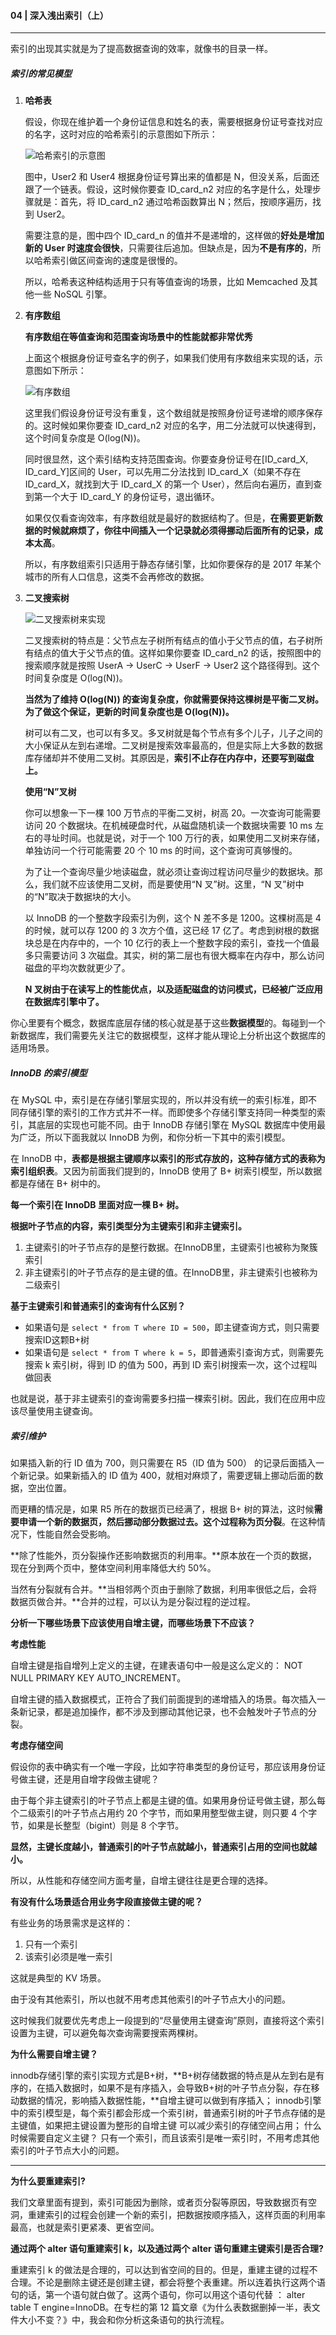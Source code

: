 #### 04 | 深入浅出索引（上）

-----------------

索引的出现其实就是为了提高数据查询的效率，就像书的目录一样。

##### 索引的常见模型

1. **哈希表**

   假设，你现在维护着一个身份证信息和姓名的表，需要根据身份证号查找对应的名字，这时对应的哈希索引的示意图如下所示：

   ![哈希索引的示意图](../img/MySQL45讲/哈希索引的示意图.webp)

   图中，User2 和 User4 根据身份证号算出来的值都是 N，但没关系，后面还跟了一个链表。假设，这时候你要查 ID_card_n2 对应的名字是什么，处理步骤就是：首先，将 ID_card_n2 通过哈希函数算出 N；然后，按顺序遍历，找到 User2。

   需要注意的是，图中四个 ID_card_n 的值并不是递增的，这样做的**好处是增加新的 User 时速度会很快**，只需要往后追加。但缺点是，因为**不是有序的**，所以哈希索引做区间查询的速度是很慢的。

   所以，哈希表这种结构适用于只有等值查询的场景，比如 Memcached 及其他一些 NoSQL 引擎。

2. **有序数组**

   **有序数组在等值查询和范围查询场景中的性能就都非常优秀**

   上面这个根据身份证号查名字的例子，如果我们使用有序数组来实现的话，示意图如下所示：

   ![有序数组](../img/MySQL45讲/有序数组.webp)

   这里我们假设身份证号没有重复，这个数组就是按照身份证号递增的顺序保存的。这时候如果你要查 ID_card_n2 对应的名字，用二分法就可以快速得到，这个时间复杂度是 O(log(N))。

   同时很显然，这个索引结构支持范围查询。你要查身份证号在[ID_card_X, ID_card_Y]区间的 User，可以先用二分法找到 ID_card_X（如果不存在 ID_card_X，就找到大于 ID_card_X 的第一个 User），然后向右遍历，直到查到第一个大于 ID_card_Y 的身份证号，退出循环。

   如果仅仅看查询效率，有序数组就是最好的数据结构了。但是，**在需要更新数据的时候就麻烦了，你往中间插入一个记录就必须得挪动后面所有的记录，成本太高**。

   所以，有序数组索引只适用于静态存储引擎，比如你要保存的是 2017 年某个城市的所有人口信息，这类不会再修改的数据。

3. **二叉搜索树**

   ![二叉搜索树来实现](../img/MySQL45讲/二叉搜索树来实现.webp)

   二叉搜索树的特点是：父节点左子树所有结点的值小于父节点的值，右子树所有结点的值大于父节点的值。这样如果你要查 ID_card_n2 的话，按照图中的搜索顺序就是按照 UserA -> UserC -> UserF -> User2 这个路径得到。这个时间复杂度是 O(log(N))。

   **当然为了维持 O(log(N)) 的查询复杂度，你就需要保持这棵树是平衡二叉树。为了做这个保证，更新的时间复杂度也是 O(log(N))。**

   树可以有二叉，也可以有多叉。多叉树就是每个节点有多个儿子，儿子之间的大小保证从左到右递增。二叉树是搜索效率最高的，但是实际上大多数的数据库存储却并不使用二叉树。其原因是，**索引不止存在内存中，还要写到磁盘上。**

   **使用“N”叉树**

   你可以想象一下一棵 100 万节点的平衡二叉树，树高 20。一次查询可能需要访问 20 个数据块。在机械硬盘时代，从磁盘随机读一个数据块需要 10 ms 左右的寻址时间。也就是说，对于一个 100 万行的表，如果使用二叉树来存储，单独访问一个行可能需要 20 个 10 ms 的时间，这个查询可真够慢的。

   为了让一个查询尽量少地读磁盘，就必须让查询过程访问尽量少的数据块。那么，我们就不应该使用二叉树，而是要使用“N 叉”树。这里，“N 叉”树中的“N”取决于数据块的大小。

   以 InnoDB 的一个整数字段索引为例，这个 N 差不多是 1200。这棵树高是 4 的时候，就可以存 1200 的 3 次方个值，这已经 17 亿了。考虑到树根的数据块总是在内存中的，一个 10 亿行的表上一个整数字段的索引，查找一个值最多只需要访问 3 次磁盘。其实，树的第二层也有很大概率在内存中，那么访问磁盘的平均次数就更少了。

   **N 叉树由于在读写上的性能优点，以及适配磁盘的访问模式，已经被广泛应用在数据库引擎中了。**

你心里要有个概念，数据库底层存储的核心就是基于这些**数据模型**的。每碰到一个新数据库，我们需要先关注它的数据模型，这样才能从理论上分析出这个数据库的适用场景。

##### InnoDB 的索引模型

在 MySQL 中，索引是在存储引擎层实现的，所以并没有统一的索引标准，即不同存储引擎的索引的工作方式并不一样。而即使多个存储引擎支持同一种类型的索引，其底层的实现也可能不同。由于 InnoDB 存储引擎在 MySQL 数据库中使用最为广泛，所以下面我就以 InnoDB 为例，和你分析一下其中的索引模型。

在 InnoDB 中，**表都是根据主键顺序以索引的形式存放的，这种存储方式的表称为索引组织表**。又因为前面我们提到的，InnoDB 使用了 B+ 树索引模型，所以数据都是存储在 B+ 树中的。

**每一个索引在 InnoDB 里面对应一棵 B+ 树。**

**根据叶子节点的内容，索引类型分为主键索引和非主键索引。**

1. 主键索引的叶子节点存的是整行数据。在InnoDB里，主键索引也被称为聚簇索引
2. 非主键索引的叶子节点存的是主键的值。在InnoDB里，非主键索引也被称为二级索引

**基于主键索引和普通索引的查询有什么区别？**

- 如果语句是 `select * from T where ID = 500`，即主键查询方式，则只需要搜索ID这颗B+树
- 如果语句是 `select * from T where k = 5`，即普通索引查询方式，则需要先搜索 k 索引树，得到 ID 的值为 500，再到 ID 索引树搜索一次，这个过程叫做回表

也就是说，基于非主键索引的查询需要多扫描一棵索引树。因此，我们在应用中应该尽量使用主键查询。

##### 索引维护

如果插入新的行 ID 值为 700，则只需要在 R5（ID 值为 500） 的记录后面插入一个新记录。如果新插入的 ID 值为 400，就相对麻烦了，需要逻辑上挪动后面的数据，空出位置。

而更糟的情况是，如果 R5 所在的数据页已经满了，根据 B+ 树的算法，这时候**需要申请一个新的数据页，然后挪动部分数据过去。**这个过程称为**页分裂**。在这种情况下，性能自然会受影响。

**除了性能外，页分裂操作还影响数据页的利用率。**原本放在一个页的数据，现在分到两个页中，整体空间利用率降低大约 50%。

当然有分裂就有合并。**当相邻两个页由于删除了数据，利用率很低之后，会将数据页做合并。**合并的过程，可以认为是分裂过程的逆过程。

**分析一下哪些场景下应该使用自增主键，而哪些场景下不应该？**

**考虑性能**

自增主键是指自增列上定义的主键，在建表语句中一般是这么定义的： NOT NULL PRIMARY KEY AUTO_INCREMENT。

自增主键的插入数据模式，正符合了我们前面提到的递增插入的场景。每次插入一条新记录，都是追加操作，都不涉及到挪动其他记录，也不会触发叶子节点的分裂。

**考虑存储空间**

假设你的表中确实有一个唯一字段，比如字符串类型的身份证号，那应该用身份证号做主键，还是用自增字段做主键呢？

由于每个非主键索引的叶子节点上都是主键的值。如果用身份证号做主键，那么每个二级索引的叶子节点占用约 20 个字节，而如果用整型做主键，则只要 4 个字节，如果是长整型（bigint）则是 8 个字节。

**显然，主键长度越小，普通索引的叶子节点就越小，普通索引占用的空间也就越小。**

所以，从性能和存储空间方面考量，自增主键往往是更合理的选择。

**有没有什么场景适合用业务字段直接做主键的呢？**

有些业务的场景需求是这样的：

1. 只有一个索引
2. 该索引必须是唯一索引

这就是典型的 KV 场景。

由于没有其他索引，所以也就不用考虑其他索引的叶子节点大小的问题。

这时候我们就要优先考虑上一段提到的“尽量使用主键查询”原则，直接将这个索引设置为主键，可以避免每次查询需要搜索两棵树。

**为什么需要自增主键？** 

innodb存储引擎的索引实现方式是B+树，**B+树存储数据的特点是从左到右是有序的，在插入数据时，如果不是有序插入，会导致B+树的叶子节点分裂，存在移动数据的情况，影响插入数据性能，**自增主键可以做到有序插入； innodb引擎中的索引模型是，每个索引都会形成一个索引树，普通索引树的叶子节点存储的是主键值，如果把主键设置为整形的自增主键 可以减少索引的存储空间占用； 什么时候需要自定义主键？ 只有一个索引，而且该索引是唯一索引时，不用考虑其他索引的叶子节点大小的问题。

--------------

**为什么要重建索引?**

我们文章里面有提到，索引可能因为删除，或者页分裂等原因，导致数据页有空洞，重建索引的过程会创建一个新的索引，把数据按顺序插入，这样页面的利用率最高，也就是索引更紧凑、更省空间。

**通过两个 alter 语句重建索引 k，以及通过两个 alter 语句重建主键索引是否合理?**

重建索引 k 的做法是合理的，可以达到省空间的目的。但是，重建主键的过程不合理。不论是删除主键还是创建主键，都会将整个表重建。所以连着执行这两个语句的话，第一个语句就白做了。这两个语句，你可以用这个语句代替 ： alter table T engine=InnoDB。在专栏的第 12 篇文章《为什么表数据删掉一半，表文件大小不变？》中，我会和你分析这条语句的执行流程。